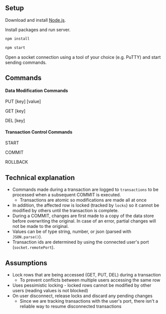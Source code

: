 ## Setup

Download and install [Node.js](https://nodejs.org/en/download).

Install packages and run server.
```bash
npm install

npm start
```

Open a socket connection using a tool of your choice (e.g. PuTTY) and start sending commands.

## Commands

#### Data Modification Commands

PUT [key] [value]

GET [key]

DEL [key]

#### Transaction Control Commands

START

COMMIT

ROLLBACK

## Technical explanation

- Commands made during a transaction are logged to `transactions` to be processed when a subsequent COMMIT is executed.
  - Transactions are atomic so modifications are made all at once
- In addition, the affected row is locked (tracked by `locks`) so it cannot be modified by others until the transaction is complete.
- During a COMMIT, changes are first made to a copy of the data store before overwriting the original. In case of an error, partial changes will not be made to the original.
- Values can be of type string, number, or json (parsed with `JSON.parse()`).
- Transaction ids are determined by using the connected user's port (`socket.remotePort`).

## Assumptions

- Lock rows that are being accessed (GET, PUT, DEL) during a transaction
  - To prevent conflicts between multiple users accessing the same row
- Uses pessimistic locking - locked rows cannot be modified by other users (reading values is not blocked)
- On user disconnect, release locks and discard any pending changes
  - Since we are tracking transactions with the user's port, there isn't a reliable way to resume disconnected transactions
  
